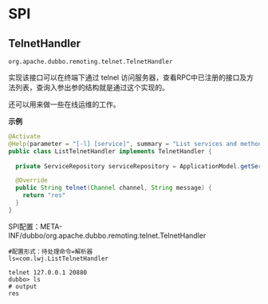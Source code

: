 # SPI

## TelnetHandler

`org.apache.dubbo.remoting.telnet.TelnetHandler` 

实现该接口可以在终端下通过 telnel 访问服务器，查看RPC中已注册的接口及方法列表，查询入参出参的结构就是通过这个实现的。

还可以用来做一些在线运维的工作。

**示例**

```java
@Activate
@Help(parameter = "[-l] [service]", summary = "List services and methods.", detail = "List services and methods.")
public class ListTelnetHandler implements TelnetHandler {
  
  private ServiceRepository serviceRepository = ApplicationModel.getServiceRepository();

  @Override
  public String telnet(Channel channel, String message) {
    return "res"
  }
}
```

SPI配置：META-INF/dubbo/org.apache.dubbo.remoting.telnet.TelnetHandler

```properties
#配置形式：待处理命令=解析器
ls=com.lwj.ListTelnetHandler
```

```shell
telnet 127.0.0.1 20880 
dubbo> ls 
# output
res
```

